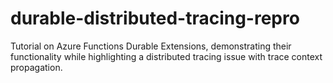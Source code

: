 # durable-distributed-tracing-repro
Tutorial on Azure Functions Durable Extensions, demonstrating their functionality while highlighting a distributed tracing issue with trace context propagation.
